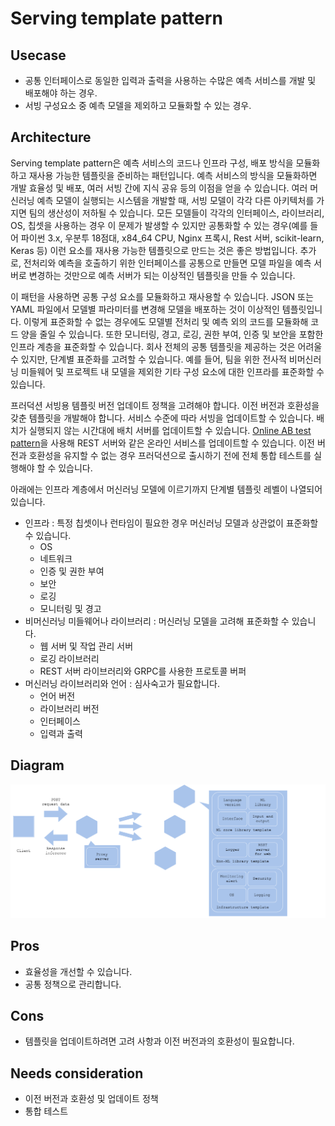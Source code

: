 # Serving template pattern

## Usecase
- 공통 인터페이스로 동일한 입력과 출력을 사용하는 수많은 예측 서비스를 개발 및 배포해야 하는 경우.
- 서빙 구성요소 중 예측 모델을 제외하고 모듈화할 수 있는 경우.

## Architecture
Serving template pattern은 예측 서비스의 코드나 인프라 구성, 배포 방식을 모듈화하고 재사용 가능한 템플릿을 준비하는 패턴입니다. 예측 서비스의 방식을 모듈화하면 개발 효율성 및 배포, 여러 서빙 간에 지식  공유 등의 이점을 얻을 수 있습니다. 여러 머신러닝 예측 모델이 실행되는 시스템을 개발할 때, 서빙 모델이 각각 다른 아키텍처를 가지면 팀의 생산성이 저하될 수 있습니다. 모든 모델들이 각각의 인터페이스, 라이브러리, OS, 칩셋을 사용하는 경우 이 문제가 발생할 수 있지만 공통화할 수 있는 경우(예를 들어 파이썬 3.x, 우분투 18점대, x84_64 CPU, Nginx 프록시, Rest 서버, scikit-learn, Keras 등)  이런 요소를 재사용 가능한 템플릿으로 만드는 것은 좋은 방법입니다. 추가로, 전처리와 예측을 호출하기 위한 인터페이스를 공통으로 만들면 모델 파일을 예측 서버로 변경하는 것만으로 예측 서버가 되는 이상적인 템플릿을 만들 수 있습니다. <br>


이 패턴을 사용하면 공통 구성 요소를 모듈화하고 재사용할 수 있습니다. JSON 또는 YAML 파일에서 모델별 파라미터를 변경해 모델을 배포하는 것이 이상적인 템플릿입니다. 이렇게 표준화할 수 없는 경우에도 모델별 전처리 및 예측 외의 코드를 모듈화해 코드 양을 줄일 수 있습니다. 또한 모니터링, 경고, 로깅, 권한 부여, 인증 및 보안을 포함한 인프라 계층을 표준화할 수 있습니다. 회사 전체의 공통 템플릿을 제공하는 것은 어려울 수 있지만, 단계별 표준화를 고려할 수 있습니다. 예를 들어, 팀을 위한 전사적 비머신러닝 미들웨어 및 프로젝트 내 모델을 제외한 기타 구성 요소에 대한 인프라를 표준화할 수 있습니다. <br>


프러덕션 서빙용 템플릿 버전 업데이트 정책을 고려해야 합니다. 이전 버전과 호환성을 갖춘 템플릿을 개발해야 합니다. 서비스 수준에 따라 서빙을 업데이트할 수 있습니다. 배치가 실행되지 않는 시간대에 배치 서버를 업데이트할 수 있습니다. [Online AB test pattern](../../QA-patterns/Online-ab-test-pattern/design_ko.md)을 사용해 REST 서버와 같은 온라인 서비스를 업데이트할 수 있습니다. 이전 버전과 호환성을 유지할 수 없는 경우 프러덕션으로 출시하기 전에 전체 통합 테스트를 실행해야 할 수 있습니다. <br>

아래에는 인프라 계층에서 머신러닝 모델에 이르기까지 단계별 템플릿 레벨이 나열되어 있습니다.

- 인프라 : 특정 칩셋이나 런타임이 필요한 경우 머신러닝 모델과 상관없이 표준화할 수 있습니다.
	- OS
	- 네트워크
	- 인증 및 권한 부여
	- 보안
	- 로깅
	- 모니터링 및 경고
- 비머신러닝 미들웨어나 라이브러리 : 머신러닝 모델을 고려해 표준화할 수 있습니다.
	- 웹 서버 및 작업 관리 서버
	- 로깅 라이브러리
	- REST 서버 라이브러리와 GRPC를 사용한 프로토콜 버퍼
- 머신러닝 라이브러리와 언어 : 심사숙고가 필요합니다.
	- 언어 버전
	- 라이브러리 버전
	- 인터페이스
	- 입력과 출력

## Diagram
![diagram](diagram.png)


## Pros
- 효율성을 개선할 수 있습니다.
- 공통 정책으로 관리합니다.


## Cons
- 템플릿을 업데이트하려면 고려 사항과 이전 버전과의 호환성이 필요합니다.


## Needs consideration
- 이전 버전과 호환성 및 업데이트 정책
- 통합 테스트
